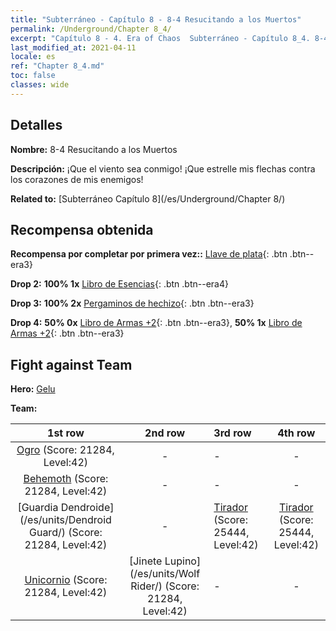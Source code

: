 ```yaml
---
title: "Subterráneo - Capítulo 8 - 8-4 Resucitando a los Muertos"
permalink: /Underground/Chapter 8_4/
excerpt: "Capítulo 8 - 4. Era of Chaos  Subterráneo - Capítulo 8_4. 8-4 Resucitando a los Muertos"
last_modified_at: 2021-04-11
locale: es
ref: "Chapter 8_4.md"
toc: false
classes: wide
---
```


## Detalles

 **Nombre:** 8-4 Resucitando a los Muertos

 **Descripción:** ¡Que el viento sea conmigo! ¡Que estrelle mis flechas contra los corazones de mis enemigos!

 **Related to:** [Subterráneo Capítulo 8](/es/Underground/Chapter 8/)

## Recompensa obtenida

 **Recompensa por completar por primera vez::** [Llave de plata](/es/Items/con_693/){: .btn .btn--era3}

 **Drop 2:** **100% 1x** [Libro de Esencias](/es/Items/mat_39/){: .btn .btn--era4}

 **Drop 3:** **100% 2x** [Pergaminos de hechizo](/es/Items/con_694/){: .btn .btn--era3}

 **Drop 4:** **50% 0x** [Libro de Armas +2](/es/Items/mat_32/){: .btn .btn--era3}, **50% 1x** [Libro de Armas +2](/es/Items/mat_32/){: .btn .btn--era3}


## Fight against Team
 **Hero:** [Gelu](/es/heroes/Gelu/)

 **Team:**


  | 1st row | 2nd row | 3rd row | 4th row |
  |:----:|:----:|:----|:----:|
  | [Ogro](/es/units/Ogre/) (Score: 21284, Level:42)  | - | - | - |
  | [Behemoth](/es/units/Behemoth/) (Score: 21284, Level:42)  | - | - | - |
  | [Guardia Dendroide](/es/units/Dendroid Guard/) (Score: 21284, Level:42)  | - | [Tirador](/es/units/Sharpshooter/) (Score: 25444, Level:42)  | [Tirador](/es/units/Sharpshooter/) (Score: 25444, Level:42)  |
  | [Unicornio](/es/units/Unicorn/) (Score: 21284, Level:42)  | [Jinete Lupino](/es/units/Wolf Rider/) (Score: 21284, Level:42)  | - | - |


